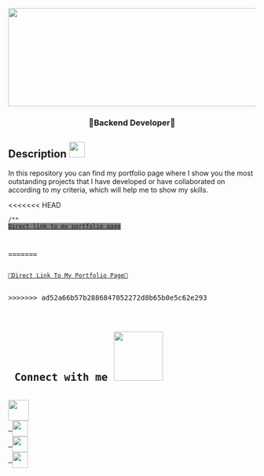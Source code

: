 <div align='center'>
<img src = "https://miro.medium.com/max/1400/1*b_yiDEmuzlZjoPUgkEJcww.jpeg" width = 1366px height = 200px>
  <h3> 🌺Backend Developer🌺 </h3>
</div>

<div>
<h2> Description <img src = "https://media2.giphy.com/media/QssGEmpkyEOhBCb7e1/giphy.gif?cid=ecf05e47a0n3gi1bfqntqmob8g9aid1oyj2wr3ds3mg700bl&rid=giphy.gif" width = 32px></h2>
<p>In this repository you can find my portfolio page where I show you the most outstanding projects that I have developed or have collaborated on according to my criteria, which will help me to show my skills.</p>
<<<<<<< HEAD
<pre><code>/**
<a href="" style="background-color: grey">Direct link to my portfolio page</a>
</div>
</code><pre>
=======
<pre><code>
<a href="">📍Direct Link To My Portfolio Page📌</a>
</div></code></pre>
>>>>>>> ad52a66b57b2886847052272d8b65b0e5c62e293

<div>
<h2> Connect with me <img src='https://raw.githubusercontent.com/ShahriarShafin/ShahriarShafin/main/Assets/handshake.gif' width="100px"> </h2>
<a href="mailto:LauSCaicedo@gmail.com"><img src="https://i.pinimg.com/originals/84/7c/08/847c083cc09040091439e3c05d1fedde.png" width="42px" align = 'center'></a>
<a href = 'https://www.linkedin.com/in/lauscaicedo/'> <img width = '32px' align= 'center' src="https://raw.githubusercontent.com/rahulbanerjee26/githubAboutMeGenerator/main/icons/linked-in-alt.svg"/></a>
<a href = 'https://www.twitter.com/@LauSCaicedo'> <img width = '32px' align= 'center' src="https://raw.githubusercontent.com/rahulbanerjee26/githubAboutMeGenerator/main/icons/twitter.svg"/></a>
<a href = 'https://www.github.com/LauSCaicedo'> <img width = '32px' align= 'center' src="https://raw.githubusercontent.com/rahulbanerjee26/githubAboutMeGenerator/main/icons/github.svg"/></a>
</div>
